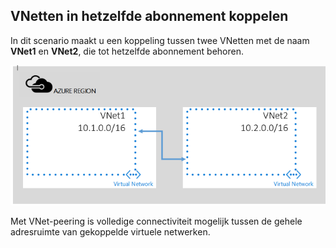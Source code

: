 ## VNetten in hetzelfde abonnement koppelen

In dit scenario maakt u een koppeling tussen twee VNetten met de naam **VNet1** en **VNet2**, die tot hetzelfde abonnement behoren. 

![Algemeen scenario](./media/virtual-networks-create-vnetpeering-scenario-basic-include/figure01.PNG)

Met VNet-peering is volledige connectiviteit mogelijk tussen de gehele adresruimte van gekoppelde virtuele netwerken.    


<!--HONumber=Aug16_HO4-->


